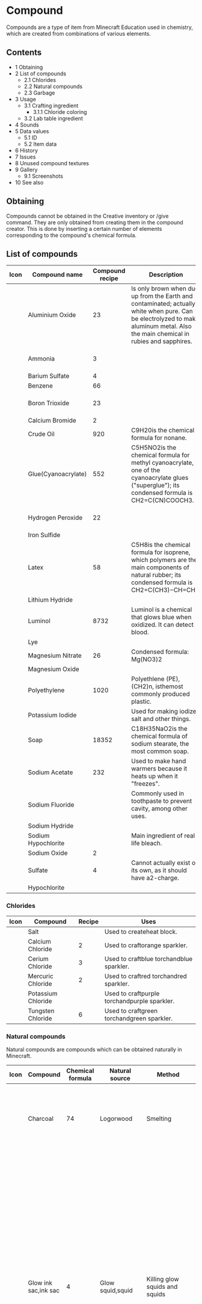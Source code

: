 # Compound
Compounds are a type of item from Minecraft Education used in chemistry, which are created from combinations of various elements.

## Contents
- 1 Obtaining
- 2 List of compounds
	- 2.1 Chlorides
	- 2.2 Natural compounds
	- 2.3 Garbage
- 3 Usage
	- 3.1 Crafting ingredient
		- 3.1.1 Chloride coloring
	- 3.2 Lab table ingredient
- 4 Sounds
- 5 Data values
	- 5.1 ID
	- 5.2 Item data
- 6 History
- 7 Issues
- 8 Unused compound textures
- 9 Gallery
	- 9.1 Screenshots
- 10 See also

## Obtaining
Compounds cannot be obtained in the Creative inventory or /give command. They are only obtained from creating them in the compound creator. This is done by inserting a certain number of elements corresponding to the compound's chemical formula.

## List of compounds
| Icon | Compound name       | Compound recipe | Description                                                                                                                                                                      | Uses                            |
|------|---------------------|-----------------|----------------------------------------------------------------------------------------------------------------------------------------------------------------------------------|---------------------------------|
|      | Aluminium Oxide     | 23              | Is only brown when dug up from the Earth and contaminated; actually white when pure. Can be electrolyzed to make aluminum metal. Also the main chemical in rubies and sapphires. | Used to crafthardened glass.    |
|      | Ammonia             | 3               |                                                                                                                                                                                  | Used to createsuper fertilizer. |
|      | Barium Sulfate      | 4               |                                                                                                                                                                                  |                                 |
|      | Benzene             | 66              |                                                                                                                                                                                  |                                 |
|      | Boron Trioxide      | 23              |                                                                                                                                                                                  | Used to crafthardened glass.    |
|      | Calcium Bromide     | 2               |                                                                                                                                                                                  |                                 |
|      | Crude Oil           | 920             | C9H20is the chemical formula for nonane.                                                                                                                                         |                                 |
|      | Glue(Cyanoacrylate) | 552             | C5H5NO2is the chemical formula for methyl cyanoacrylate, one of the cyanoacrylate glues ("superglue"); its condensed formula is CH2=C(CN)COOCH3.                                 |                                 |
|      | Hydrogen Peroxide   | 22              |                                                                                                                                                                                  | Used to craftglow stick.        |
|      | Iron Sulfide        |                 |                                                                                                                                                                                  |                                 |
|      | Latex               | 58              | C5H8is the chemical formula for isoprene, which polymers are the main components of natural rubber; its condensed formula is CH2=C(CH3)−CH=CH2.                                  | Used to craftballoons.          |
|      | Lithium Hydride     |                 |                                                                                                                                                                                  |                                 |
|      | Luminol             | 8732            | Luminol is a chemical that glows blue when oxidized. It can detect blood.                                                                                                        | Used to craftglow stick.        |
|      | Lye                 |                 |                                                                                                                                                                                  |                                 |
|      | Magnesium Nitrate   | 26              | Condensed formula: Mg(NO3)2                                                                                                                                                      |                                 |
|      | Magnesium Oxide     |                 |                                                                                                                                                                                  |                                 |
|      | Polyethylene        | 1020            | Polyethlene (PE), (CH2)n, isthemost commonly produced plastic.                                                                                                                   | Used to craftglow stick.        |
|      | Potassium Iodide    |                 | Used for making iodized salt and other things.                                                                                                                                   |                                 |
|      | Soap                | 18352           | C18H35NaO2is the chemical formula of sodium stearate, the most common soap.                                                                                                      |                                 |
|      | Sodium Acetate      | 232             | Used to make hand warmers because it heats up when it "freezes".                                                                                                                 | Used to createIce Bomb.         |
|      | Sodium Fluoride     |                 | Commonly used in toothpaste to prevent cavity, among other uses.                                                                                                                 |                                 |
|      | Sodium Hydride      |                 |                                                                                                                                                                                  |                                 |
|      | Sodium Hypochlorite |                 | Main ingredient of real-life bleach.                                                                                                                                             | Used to createBleach.           |
|      | Sodium Oxide        | 2               |                                                                                                                                                                                  |                                 |
|      | Sulfate             | 4               | Cannot actually exist on its own, as it should have a2-charge.                                                                                                                   |                                 |
|      | Hypochlorite        |                 |                                                                                                                                                                                  |                                 |

### Chlorides
| Icon | Compound           | Recipe | Uses                                         |
|------|--------------------|--------|----------------------------------------------|
|      | Salt               |        | Used to createheat block.                    |
|      | Calcium Chloride   | 2      | Used to craftorange sparkler.                |
|      | Cerium Chloride    | 3      | Used to craftblue torchandblue sparkler.     |
|      | Mercuric Chloride  | 2      | Used to craftred torchandred sparkler.       |
|      | Potassium Chloride |        | Used to craftpurple torchandpurple sparkler. |
|      | Tungsten Chloride  | 6      | Used to craftgreen torchandgreen sparkler.   |

### Natural compounds
Natural compounds are compounds which can be obtained naturally in Minecraft.

| Icon | Compound             | Chemical formula | Natural source             | Method                                                                   | Notes                                                                                                                                                                                                                                                                                                                                                                                                                          |
|------|----------------------|------------------|----------------------------|--------------------------------------------------------------------------|--------------------------------------------------------------------------------------------------------------------------------------------------------------------------------------------------------------------------------------------------------------------------------------------------------------------------------------------------------------------------------------------------------------------------------|
|      | Charcoal             | 74               | Logorwood                  | Smelting                                                                 | The chemical formula C7H4O is sometimes used to describe the approximate composition of charcoal.                                                                                                                                                                                                                                                                                                                              |
|      | Glow ink sac,ink sac | 4                | Glow squid,squid           | Killing glow squids and squids                                           | FeSO4is the chemical formula of iron(II) sulfate or ferrous sulfate, normally found complexed with water as a salt with the formula FeSO4·xH2O, and has been used in the manufacture of iron gall ink and other inks for centuries. In contrast, squid ink (and other cephalopod inks) is composed mainly of melanin and mucus, with an assortment of other compounds in a variety of concentrations dependent on the species. |
|      | Sugar                | 6126             | Sugar canesorhoney bottles | Harvesting andcrafting                                                   | C6H12O6is the chemical formula of glucose and fructose, as well as a number of other simple sugars (common table sugar is instead sucrose, a complex sugar made of glucose and fructose with the chemical formula C12H22O11).                                                                                                                                                                                                  |
|      | Water                | 2                | Water                      | Picking up in abucketorglass bottlefrom acauldronor a water source block | One of the easiest to obtain.                                                                                                                                                                                                                                                                                                                                                                                                  |

